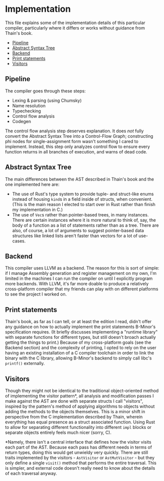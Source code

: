 # Implementation

This file explains some of the implementation details of this particular compiler,
particularly where it differs or works without guidance from Thain's book.

- [Pipeline](#pipeline)
- [Abstract Syntax Tree](#abstract-syntax-tree)
- [Backend](#backend)
- [Print statements](#print-statements)
- [Visitors](#visitors)

## Pipeline

The compiler goes through these steps:

- Lexing & parsing (using Chumsky)
- Name resolution
- Typechecking
- Control flow analysis
- Codegen

The control flow analysis step deserves explanation. It does _not_ fully convert
the Abstract Syntax Tree into a Control-Flow Graph; constructing phi nodes for
single-assignment form wasn't something I cared to implement. Instead, this step
only analyzes control flow to ensure every function returns in all branches of
execution, and warns of dead code.

## Abstract Syntax Tree

The main differences between the AST described in Thain's book and the one implemented
here are:
- The use of Rust's type system to provide tuple- and struct-like enums instead
  of housing `kind`s in a field inside of structs, when convenient. (This is the
  main reason I elected to start over in Rust rather than finish my implementation
  in C.)
- The use of `Vec`s rather than pointer-based trees, in many instances. There are
  certain instances where it is more natural to think of, say, the body of a function
  as a list of statements rather than as a tree. There are also, of course, a lot
  of arguments to suggest pointer-based data structures like linked lists aren't
  faster than vectors for a lot of use-cases.

## Backend

This compiler uses LLVM as a backend. The reason for this is sort of simple: if I
manage Assembly generation and register management on my own, I'm limited in the
machines I can run the compiler on until I explicitly program more backends. With
LLVM, it's far more doable to produce a relatively cross-platform compiler that
my friends can play with on different platforms to see the project I worked on.

## Print statements

Thain's book, as far as I can tell, or at least the edition I read, didn't offer
any guidance on how to actually implement the print statements B-Minor's specification
requires. (It briefly discusses implementing a "runtime library" with separate functions
for different types, but still doesn't broach actually getting the things to print.)
Because of my cross-platform goals (see the Backend section) and the complexity of printing,
I opted to rely on the user having an existing installation of a C compiler toolchain in
order to link the binary with the C library, allowing B-Minor's backend to simply call libc's
`printf()` externally.

## Visitors

Though they might not be identical to the traditional object-oriented method of
implementing the visitor pattern*, all analysis and modification passes I make
against the AST are done with separate structs I call "visitors", inspired by the
pattern's method of applying algorithms to objects without adding the methods to
the objects themselves. This is a minor shift in perspective from the C
implementation described by Thain, wherein everything has equal presence as a
struct associated function. Using Rust to allow for separating different
functionality into different `impl` blocks or separate objects entirely feels
much nicer (sorry, C).

*Namely, there isn't a central interface that defines how the visitor visits each
part of the AST. Because each pass has different needs in terms of return types,
doing this would get unwieldy very quickly. There are still traits implemented
by the visitors - `AstVisitor` or `AstMutVisitor` - but they only define a single
`visit()` method that performs the entire traversal. This is simpler, and external
code doesn't really need to know about the details of each traversal anyway.
